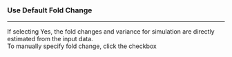 <h3>Use Default Fold Change</h3>
<hr>
If selecting Yes, the fold changes and variance for simulation are directly 
estimated from the input data.<br>
To manually specify fold change, click the checkbox